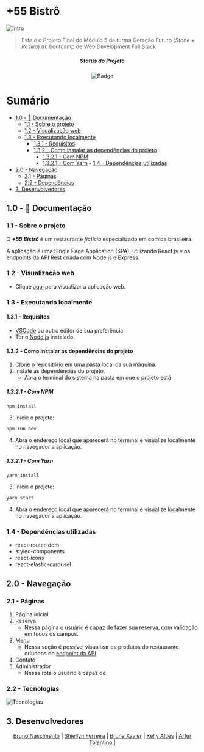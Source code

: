 # +55 Bistrô 

![Intro](https://github.com/brunonasc74/projeto-m5/blob/cardapio/%2B55bistro.gif)

> Este é o Projeto Final do Módulo 5 da turma Geração Futuro (*Stone + Resilia*) no bootcamp de Web Development Full Stack<br>

<div id="inicio" align=center>
<h5><strong>Status do Projeto</strong></h5>


  ![Badge](https://img.shields.io/badge/status-em%20andamento-yellow)

</div>

<h1>Sumário</h1>

- [1.0 - 📄 Documentação](#10----documentação)
    - [1.1 - Sobre o projeto](#11---Sobre-o-projeto)
    -  [1.2 - Visualização web](#12---Visualização-web)
    -  [1.3 - Executando localmente](#13---Executando-localmente)
       - [1.3.1 - Requisitos](#131---Requisitos)
       - [1.3.2 - Como instalar as dependências do projeto](#132---Como-instalar-as-dependências-do-projeto)
         - [1.3.2.1 - Com NPM](#1321---Com-NPM) 
         - [1.3.2.1 - Com Yarn](#1321---Com-Yarn)
      -  [1.4 - Dependências utilizadas](#14---Dependências-utilizadas)
- [2.0 - Navegação](#20---Navegação)
  - [2.1 - Páginas](#21---Páginas) 
  - [2.2 - Dependências](#22---Dependências)
- [3. Desenvolvedores](#3-desenvolvedores)

## 1.0 - 📄 Documentação

### 1.1 - Sobre o projeto
O ***+55 Bistrô*** é um restaurante *fictício* especializado em comida brasileira.

A aplicação é uma Single Page Application (SPA), utilizando React.js e os endpoints da [API Rest](https://github.com/bruxvr/restaurante-api) criada com Node.js e Express.

### 1.2 - Visualização web
- Clique [aqui](link) para visualizar a aplicação web.

### 1.3 - Executando localmente
#### 1.3.1 - Requisitos
- [VSCode](https://code.visualstudio.com/) ou outro editor de sua preferência
- Ter o [Node.js](https://nodejs.org/en/) instalado.

#### 1.3.2 - Como instalar as dependências do projeto
1. [Clone](https://www.youtube.com/watch?v=CisK8M3K0dI&ab_channel=Geofisicando) o repositório em uma pasta local da sua máquina. 
2. Instale as dependências do projeto.
   - Abra o terminal do sistema na pasta em que o projeto está
##### 1.3.2.1 - Com NPM
```
npm install
```
3. Inicie o projeto:
  ```
npm run dev
```
4. Abra o endereço local que aparecerá no terminal e visualize localmente no navegador a aplicação.

##### 1.3.2.1 - Com Yarn
```
yarn install
```
3. Inicie o projeto:
  ```
yarn start
```
4. Abra o endereço local que aparecerá no terminal e visualize localmente no navegador a aplicação.


### 1.4 - Dependências utilizadas
- react-router-dom
- styled-components
- react-icons
- react-elastic-carousel

## 2.0 - Navegação
### 2.1 - Páginas
1. Página inicial
2. Reserva
   - Nessa página o usuário é capaz de fazer sua reserva, com validação em todos os campos. 
3. Menu
   - Nessa seção é possível visualizar os produtos do restaurante oriundos do [endpoint da API](https://github.com/bruxvr/restaurante-api)
4. Contato
5. Administrador
   - Nessa rota o usuário é capaz de

### 2.2 - Tecnologias
![Tecnologias](https://skillicons.dev/icons?i=react) </details>

## 3. Desenvolvedores

<div align='center'>

[Bruno Nascimento](https://github.com/brunonasc74) | [Shiellyn Ferreira](https://github.com/ShiellynFerr) | [Bruna Xavier](https://github.com/bruxvr) | [Kelly Alves](https://github.com/KellySanttos) | [Artur Tolentino](https://github.com/ArturTolentino) |  
  
  
  </div>

